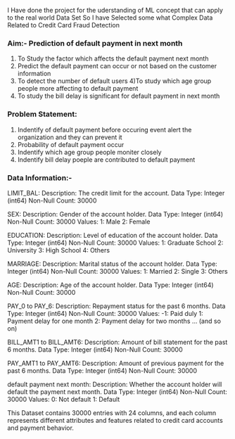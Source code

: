 I Have done the project for the uderstanding of ML concept that can apply to the real world Data Set 
So I have Selected some what Complex Data Related to Credit Card Fraud Detection 
### Aim:- Prediction of default payment in next month 
1) To Study the factor which affects the default payment next month 
2) Predict the default payment can occur or not based on the customer information 
3) To detect the number of default users 
4)To study which age group people more affecting to default payment 
5) To study the bill delay is significant for default payment in next month 
### Problem Statement: 
1) Indentify of default payment before occuring event alert the organization and they can prevent it 
2) Probability of default payment occur 
3) Indentify which age group people moniter closely 
4) Indentify bill delay poeple are contributed to default payment 

### Data Information:-
LIMIT_BAL:
Description: The credit limit for the account.
Data Type: Integer (int64)
Non-Null Count: 30000

SEX:
Description: Gender of the account holder.
Data Type: Integer (int64)
Non-Null Count: 30000
Values:
1: Male
2: Female

EDUCATION:
Description: Level of education of the account holder.
Data Type: Integer (int64)
Non-Null Count: 30000
Values:
1: Graduate School
2: University
3: High School
4: Others

MARRIAGE:
Description: Marital status of the account holder.
Data Type: Integer (int64)
Non-Null Count: 30000
Values:
1: Married
2: Single
3: Others

AGE:
Description: Age of the account holder.
Data Type: Integer (int64)
Non-Null Count: 30000

PAY_0 to PAY_6:
Description: Repayment status for the past 6 months.
Data Type: Integer (int64)
Non-Null Count: 30000
Values:
-1: Paid duly
1: Payment delay for one month
2: Payment delay for two months
... (and so on)

BILL_AMT1 to BILL_AMT6:
Description: Amount of bill statement for the past 6 months.
Data Type: Integer (int64)
Non-Null Count: 30000

PAY_AMT1 to PAY_AMT6:
Description: Amount of previous payment for the past 6 months.
Data Type: Integer (int64)
Non-Null Count: 30000

default payment next month:
Description: Whether the account holder will default the payment next month.
Data Type: Integer (int64)
Non-Null Count: 30000
Values:
0: Not default
1: Default

This Dataset contains 30000 entries with 24 columns, and each column represents different attributes and features related to credit card accounts and payment behavior.

